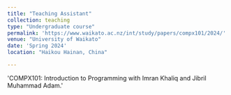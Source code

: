 ```yaml
---
title: "Teaching Assistant"
collection: teaching
type: "Undergraduate course"
permalink: 'https://www.waikato.ac.nz/int/study/papers/compx101/2024/'
venue: "University of Waikato"
date: 'Spring 2024'
location: "Haikou Hainan, China"

---
```


'COMPX101: Introduction to Programming with Imran Khaliq and Jibril Muhammad Adam.'